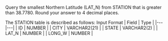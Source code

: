 Query the smallest Northern Latitude (LAT_N) from STATION that is greater than 38.7780. Round your answer to  4 decimal places.

The STATION table is described as follows:
Input Format
|  Field | Type |
|---|---|
| ID  | NUMBER |
| CITY | VARCHAR2(21)   |
| STATE  | VARCHAR2(2)  |
| LAT_N |  NUMBER |
| LONG_W | NUMBER |